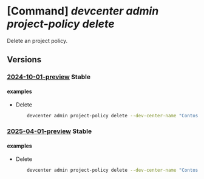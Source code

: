 # [Command] _devcenter admin project-policy delete_

Delete an project policy.

## Versions

### [2024-10-01-preview](/Resources/mgmt-plane/L3N1YnNjcmlwdGlvbnMve30vcmVzb3VyY2Vncm91cHMve30vcHJvdmlkZXJzL21pY3Jvc29mdC5kZXZjZW50ZXIvZGV2Y2VudGVycy97fS9wcm9qZWN0cG9saWNpZXMve30=/2024-10-01-preview.xml) **Stable**

<!-- mgmt-plane /subscriptions/{}/resourcegroups/{}/providers/microsoft.devcenter/devcenters/{}/projectpolicies/{} 2024-10-01-preview -->

#### examples

- Delete
    ```bash
        devcenter admin project-policy delete --dev-center-name "Contoso" --project-policy-name "DevOnlyResources" --resource-group "rg1"
    ```

### [2025-04-01-preview](/Resources/mgmt-plane/L3N1YnNjcmlwdGlvbnMve30vcmVzb3VyY2Vncm91cHMve30vcHJvdmlkZXJzL21pY3Jvc29mdC5kZXZjZW50ZXIvZGV2Y2VudGVycy97fS9wcm9qZWN0cG9saWNpZXMve30=/2025-04-01-preview.xml) **Stable**

<!-- mgmt-plane /subscriptions/{}/resourcegroups/{}/providers/microsoft.devcenter/devcenters/{}/projectpolicies/{} 2025-04-01-preview -->

#### examples

- Delete
    ```bash
        devcenter admin project-policy delete --dev-center-name "Contoso" --project-policy-name "DevOnlyResources" --resource-group "rg1"
    ```
